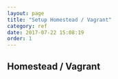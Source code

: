 ```yaml
---
layout: page
title: "Setup Homestead / Vagrant"
category: ref
date: 2017-07-22 15:08:19
order: 1
---
```


## Homestead / Vagrant